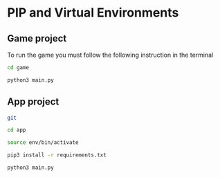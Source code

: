 # PIP and Virtual Environments

## Game project

To run the game you must follow the following instruction in the terminal

```sh
cd game

python3 main.py
```

## App project

```sh
git 

cd app

source env/bin/activate

pip3 install -r requirements.txt

python3 main.py
```